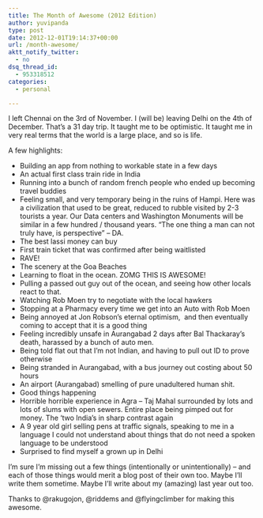 ```yaml
---
title: The Month of Awesome (2012 Edition)
author: yuvipanda
type: post
date: 2012-12-01T19:14:37+00:00
url: /month-awesome/
aktt_notify_twitter:
  - no
dsq_thread_id:
  - 953318512
categories:
  - personal

---
```

I left Chennai on the 3rd of November. I (will be) leaving Delhi on the 4th of December. That&#8217;s a 31 day trip. It taught me to be optimistic. It taught me in very real terms that the world is a large place, and so is life.

A few highlights:

  * Building an app from nothing to workable state in a few days
  * An actual first class train ride in India
  * Running into a bunch of random french people who ended up becoming travel buddies
  * Feeling small, and very temporary being in the ruins of Hampi. Here was a civilization that used to be great, reduced to rubble visited by 2-3 tourists a year. Our Data centers and Washington Monuments will be similar in a few hundred / thousand years. &#8220;The one thing a man can not truly have, is perspective&#8221; &#8211; DA.
  * The best lassi money can buy
  * First train ticket that was confirmed after being waitlisted
  * RAVE!
  * The scenery at the Goa Beaches
  * Learning to float in the ocean. ZOMG THIS IS AWESOME!
  * Pulling a passed out guy out of the ocean, and seeing how other locals react to that.
  * Watching Rob Moen try to negotiate with the local hawkers
  * Stopping at a Pharmacy every time we get into an Auto with Rob Moen
  * Being annoyed at Jon Robson&#8217;s eternal optimism,  and then eventually coming to accept that it is a good thing
  * Feeling incredibly unsafe in Aurangabad 2 days after Bal Thackaray&#8217;s death, harassed by a bunch of auto men.
  * Being told flat out that I&#8217;m not Indian, and having to pull out ID to prove otherwise
  * Being stranded in Aurangabad, with a bus journey out costing about 50 hours
  * An airport (Aurangabad) smelling of pure unadultered human shit.
  * Good things happening
  * Horrible horrible experience in Agra &#8211; Taj Mahal surrounded by lots and lots of slums with open sewers. Entire place being pimped out for money. The &#8216;two India&#8217;s in sharp contrast again
  * A 9 year old girl selling pens at traffic signals, speaking to me in a language I could not understand about things that do not need a spoken language to be understood
  * Surprised to find myself a grown up in Delhi

<div>
  <p>
    I&#8217;m sure I&#8217;m missing out a few things (intentionally or unintentionally) &#8211; and each of those things would merit a blog post of their own too. Maybe I&#8217;ll write them sometime. Maybe I&#8217;ll write about my (amazing) last year out too.
  </p>
  
  <p>
    Thanks to @rakugojon, @riddems and @flyingclimber for making this awesome.
  </p>
</div>

&nbsp;